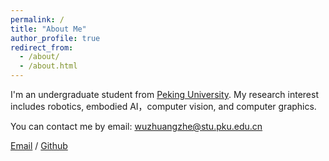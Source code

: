 ```yaml
---
permalink: /
title: "About Me"
author_profile: true
redirect_from: 
  - /about/
  - /about.html
---
```


I'm an undergraduate student from [Peking University](https://www.pku.edu.cn/).  My research interest includes robotics, embodied AI，computer vision, and computer graphics.

You can contact me by email: wuzhuangzhe@stu.pku.edu.cn

[Email](wuzhuangzhe@stu.pku.edu.cn) / [Github](https://github.com/ZhuangzheWu) 
